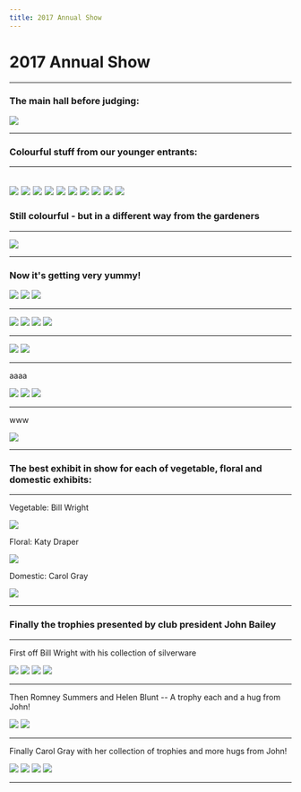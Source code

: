 ```yaml
---
title: 2017 Annual Show
---
```


# 2017 Annual Show




----


### The main hall before judging:

![](https://lh3.googleusercontent.com/pw/ACtC-3dpTywKspFzb4B3XNAVSA9tof4F_hxfrGN64Wcf1sEG2Lp990kovSntuyWhT-RNp27skzMM_Phy4rE2amX5E8EZPNMaZs10xKuvV7LZzWjsekRojg7Vf2-qvWkN8KNSbVvCeWPX0qpocB55plSmqMzw=w881-h449-no?authuser=1)


----

### Colourful stuff from our younger entrants:

----


![](https://lh3.googleusercontent.com/pw/ACtC-3dNilULnb94_HwP4kDpg0glwF13E9F-OMTYL60TFYPhMBgpAfbrvDTUcpA5BOu9Fi989424GS38TPmH6lxdhZKzB8Cou9_7iyCFW1ouWfU0XyABEz9YX3xC4YzosZKUeKJ4_EdutCbjn73oP1sww-IE=w850-h524-no?authuser=1)
![](https://lh3.googleusercontent.com/pw/ACtC-3e0DZ1o5DgG5RD-74xXiK0L-6czELdOpy4Fk17FVp6sCTMBkjymU5r1NvQzeNGOWiNOr8gwzT60t3GjBYLBi0svBDsffOVwCU31aOhCeLFXEcq9XcJu3DVXfyAKYj9b4WW8OhhizgEBsSxqjjAGkRbU=w659-h479-no?authuser=1)
![](https://lh3.googleusercontent.com/pw/ACtC-3e6dj_UJnD8rVuO0erM0msGsRpRvxzUwmhG97zDTdjWn3_j2r_HEl0GCpD6cgRQ4_Wf6EeBSUGflaU0PG6ooN_7SZv17PSgrSaH1B-Ni-aYXO4rzNkKqn8LMggc-8ytpfBYBBiH_iamwvKDldgHLQnL=w732-h612-no?authuser=1)
![](https://lh3.googleusercontent.com/pw/ACtC-3eM2QAifZtJK5UOLHsJGsF6Eee3AQS0QxNf6O89BgoiTwGNiTy28xwS7BBT95YC3g4w4Y5gqiFexfzwMk7HrfsYVY5h2jPdfSl0vvGAUzlV--M4Ln1dbNE4hkVDq_g20y2I9YFHx74u70mlBtYwhof9=w716-h614-no?authuser=1)
![](https://lh3.googleusercontent.com/pw/ACtC-3fU_R7OcgdOErwbsSA7Pff5l1RMQfiwNMNFOHG34_ULL6XOGF3-NQZ4hJCl_oEfDisya_stIAvoo35MYQdOsDhVKOSUVR6DOpWDO0cNDwZIUUeQuQGWDUlhr-aXhZneEw-osSSM9dmnFqWbt7mnKs8a=w421-h539-no?authuser=1)
![](https://lh3.googleusercontent.com/pw/ACtC-3dtnsLbmxQKv7xByGMmH_16qO32pvs9ZrANC4d5dnsgF-Cq7pmBHDkww3jaN3THo5xVpqRhsKzomk2ZK8UeRNRe3vA_zcK3wQ3XfmV-roqI9CVV5Y0SjTDgX9zImdcFtcA1-coBB20z3V1gx2_Cy7Pl=w735-h565-no?authuser=1)
![](https://lh3.googleusercontent.com/pw/ACtC-3fiVaa-jvtKQeYqUEyIKS6j1fY7eTpTNgEktyjY4jjLNrqo1hgkxg5uylYVli_JNSKH_ol5pGXLcWczzBpwy0QOZ01tnqMRjLFXngkFrL_URrZ2DfJ8U0My45o6t9I-49ikAyygj8-NWbI_PDw3RmHN=w718-h517-no?authuser=1)
![](https://lh3.googleusercontent.com/pw/ACtC-3ddL5rzQ5g5BMM0xs25UFSZ6TfxA81GDx2lfw7Crur_1gbuBQ1Jr78LmyTIggEx6998dfy23Nj9OQI1cF2nZg0IqTlHo5XcKwt4ay1rjpAordGQPEmQqvsgBsjPdVaeKTI59TqgyCPvVsikELk1BiAW=w505-h424-no?authuser=1)
![](https://lh3.googleusercontent.com/pw/ACtC-3deSiH7znZlyDFcbZgIoZESn2FkjHkdr2Rz8ZliOTNesvuZIP4hB7O9Z8zAHYNhQ6duqk_7h7YXA9uQwtpM_HCRBCJ-0f2LJueU09a09TsPO8dYfQle78RePYGGpI3KQfiehv68x6tql4vtSK7eJXI5=w529-h607-no?authuser=1)
![](https://lh3.googleusercontent.com/pw/ACtC-3e5OVxvym_vV5fqIvi5sUGAP7O4GbsficiG1So6SHe3ZTW8COo0seeUNzSCDGMAt1RIu4_emoZlm9LWHE5koxpNKjVQKOQOAA7zp4bIo1hdvLOwNz7FM1fOmwsSaSAedKmDHs99Z23iiwpctX_lu2Wq=w577-h588-no?authuser=1)
----

### Still colourful - but in a different way from the gardeners

---



![](https://lh3.googleusercontent.com/pw/ACtC-3fYD4CfylyATQ4ig443JyVGgoU8b2OeLMcPTaYm6NZ856Lqoy18zP8Ea8Ud51rgIgZ03c2SZD3w7BjvqbXSBTDda6g5NIu2vwSmiCu5aJdI2iR7lhFDrfZuZBSrJkJ1AqQ73akcs6PI8EU73HJ88yC8=w591-h580-no?authuser=1)


----

### Now it's getting very yummy!


![](https://lh3.googleusercontent.com/pw/ACtC-3fs2uLGsD0cNNK8Y2kbVK6W9UyZPpk4sc4T4Lphqi88RcsFF7AC3ZonI8lFD0M2isyy2c0es5nJbxOiDMSpZtUzrV6gtYPMwxmL-gO--_sdcL4v2Wcs2vbzjahjlaJs98Jesh4cnm7nGXDNGtva5iEp=w700-h457-no?authuser=1)
![](https://lh3.googleusercontent.com/pw/ACtC-3eYCdHF45rl3KkBM2TYHixV4fHytnmbR889MoF41W17IeN7JeyAvsCAT9u6JqZOm4vNJBNmzIErH52ILZ62jjiVDZ0hMWSmeRclZBVe3soE6XP_NC8xcwiQ3ypSsRhtSEGNfcbNmFhsghccDvEDxy9r=w858-h575-no?authuser=1)
![](https://lh3.googleusercontent.com/pw/ACtC-3d147KbrC0RC-u1CQpUeJJ_THVLQrK30cqg5Dzo-MjejwEi-XqbFuUyV2MsPvtqhQaEFquSxtE6XvHdO6fd9sAjZU7vCUWRhlmVmer_77q5tey7RssTqfcr8nWWB9T6xMyjkBYhoKeNTiKSucJ0cafj=w786-h444-no?authuser=1)

----

![](https://lh3.googleusercontent.com/pw/ACtC-3cWGvH8bWSZpK4CJLNPmgkwdCjTDmPiR27CrNRWCq9MDCXceDibINJW7p_1kEyHj1qJyjONoOsHH6hKZaWw95zzd0hxa3xJWSO4BqY3dH_JT-eT5z_iQXyl172MhcSMCSG6v7S3FfIQXUHE4VMlU4XP=w623-h350-no?authuser=1)
![](https://lh3.googleusercontent.com/pw/ACtC-3dL8748Elcxi-KmMJUCesY-4165mGjfvC8PYVgYYqbqdIm-D3_iY31--x_HTOF1YzRQQOr_tyJeFMTfWeOm1uCcqoJwUKoh7MPjSNdeJubKyAGxgCt29vX1bq52b7mGJDUdbkJTexK5F6QDFaVuyIAZ=w230-h385-no?authuser=1)
![](https://lh3.googleusercontent.com/pw/ACtC-3cj2yx851oyR8IIvbTqSEv7FZjiluE4iT2G8wIYKY864LgS9SEuWoz5-M9gwqQEzBUpvYFMAKCYn2eDI9lIeacz5nFV8IVt9WZQ6bjMdXiHsrMHw88czJGGEzphkMUe4SoXCZhoKcBMYlEeylKA2yBk=w262-h367-no?authuser=1)
![](https://lh3.googleusercontent.com/pw/ACtC-3cj1Zk_yuD1YNASsRn16LgS-EzmY-g3rv7SYCWCMvx6e4029py81eCyThOkdSA2b2uEAEb9a7pMlT1qPcl28s66QaRAzr80Ma4dsEvIqKaye7MmC1ftKftpDAvb6a7cArTXiMhu514tISMXKJ-pSaxh=w627-h414-no?authuser=1)



----

![](https://lh3.googleusercontent.com/pw/ACtC-3dpAs2hrDqyll-Sw7gRCirZyB2Iwupc2LMOX-s18US7r244725PMqOkiazV5WJpv7zcCTeHwQbKlEOTc8vB9HCbjswoxy5LVKhggyKfj2h27Pgsfh4iRHIgzVgQ5y6qtHSFpaUrX8unArohf7teIVaM=w475-h421-no?authuser=1)
![](https://lh3.googleusercontent.com/pw/ACtC-3c2w-_ggUafI-OIsXSzIm8Ppm8eYj2ukO3k_QscxclZfRMntClunRIempUI-ryK-b_cq3m47fZRXUdBx4DXkl1oDiff5ZOXyiGxaV72jzl3-Z1cBZjmX5T7T_HMN_UeDpNk_vk-Io67gL9KcgQsTJMb=w532-h580-no?authuser=1)

----

aaaa

![](https://lh3.googleusercontent.com/pw/ACtC-3fJs-yMFE3g-d2LxX3ObFtrfjXrYm1wSjGcnfFHv0XKYhk_zymNvLLhAvH1vfJ08rqVkQVteAhN-i_IARDB5IFKWrFwGBYpKsXYCY2larc6ZLIQclccz3ecrRDW2pGH00Y_PxVagEGuLLyfLVe312Sa=w725-h390-no?authuser=1)
![](https://lh3.googleusercontent.com/pw/ACtC-3cYODbSTB9DM8CTH8LaOXoRnecN8CZKxYtr_QGLFGxUeGzDGWTiNkkZwtC_IgJ7JupRhaY9faCm458tCO-XeBc8yEk5jK7hA0_J25da20_yJjLKBKTvHPJUxq46b_ItMLDewpCV7T-veQCgJfalqicf=w492-h459-no?authuser=1)
![](https://lh3.googleusercontent.com/pw/ACtC-3dKYQmae2lWu8JMwv3WK-bH2aY-IN_9aoGRGcQ9lLmb8k7wbvpdPolN_rVwXH-ggxkMkPwIeBpRn4HwnPn1gd-IIP3O5QxFdKRS-Ag-Tr5pfV8edNoXrD8RYd0sgA3iKpQm0iG21zGp_SviJa3X0UWe=w401-h612-no?authuser=1)


----

www


![](https://lh3.googleusercontent.com/pw/ACtC-3fk9pe3Gtl204l2slhHw4jDsKeCchbGhDofBo3ZqY8kEfea4sO3IMSvpuK1gWwH3ub3LgwaMeWTQXcDZDAjh2NSaTCg3GK7_Iysw9_3k7pRI-sE4OEq0BgnHeFgi4-GNiJpF7v76ergM6ooBCPDjont=w803-h399-no?authuser=1)


----


### The best exhibit in show for each of vegetable, floral and domestic exhibits:

----

Vegetable: Bill Wright

![](https://lh3.googleusercontent.com/pw/ACtC-3ePidY1g0KF7CCh_qio3mGIRBX_PPbMTUSCv2wgHeVC-lMV5T7RP949czvVyytCpjtNOlQNIhQ6wmTXiQ52GzNqvDEbJ6w8VlBWYpD3BxyiF65kE9TL5az7GLSEBlejgQSGmhJ2KUSMawjuwqFyLdTq=w721-h595-no?authuser=1)


Floral: Katy Draper

![](https://lh3.googleusercontent.com/pw/ACtC-3dxaO7va-Zt87aLrvQsefIKmEA8CFhDfiT6_gnNKS7zYviFVUe8gYPAzZhfp49TM01YAxR1UO1PrBXLYNunazTfdXtYgluuYZ46V2ECcGWt2Odz5dtxUK2rga-5P40toXFnsfD5OICEwYNuYstV1shy=w326-h484-no?authuser=1)

Domestic: Carol Gray

![](https://lh3.googleusercontent.com/pw/ACtC-3eLrz-_kt4r8LuYvbfhhlFt7bELNmyYNi6aFWj5d6833ewWFrjfJ_XRs0cyNpeo9yRETecI-Lc3s1JupS1lINWMuc7wEuGuGjlE5d4J1An0SY3AwwqSK8iUOHxLNF_st4t2i0EriCXBlkWO4uRLGfqK=w746-h593-no?authuser=1)

----


### Finally the trophies presented by club president John Bailey


----

First off Bill Wright with his collection of silverware



![](https://lh3.googleusercontent.com/pw/ACtC-3f34fxeqxIBV_z4nDLyk5P_s4M353StdjaFr3PHT7PoHPQV_pnhWPCtUhzXkU5IsBnqzbJeTrWJH-dW8kjkNGJ_dcAHfdR5iawETkmYOuT1FKMEcCiXMaWcj6FG8dWStf4rhYbZLcCfxtWVfDUTlHuf=w414-h406-no?authuser=1)
![](https://lh3.googleusercontent.com/pw/ACtC-3cF3R0UQtEpL1QMyWA4olgpJju37DED1TAhtanf_aZrdn51_rUqSc9UH-X871GeEPHA0NfntdORH-84CRhF6kD0CiC-iuGABVSzXwwDkHLfA7CaKYDCAC0y7mrKDXK0GCt4Ba6BW9y4YcO944WACHo8=w522-h362-no?authuser=1)
![](https://lh3.googleusercontent.com/pw/ACtC-3di8EsFLvFlUpvRZcMOdt-qirsLcP539DHP-XY2jY35YQ_v15PhyiWX3DzT956EaAjoDR0NZnaJ1kMxyot2drdNm2Yw1juDAVgoFeAnoi5SPt-z4RpmKPsE8FFjAHtqdsESgwXGnhhqIt4bkSTuP79t=w327-h301-no?authuser=1)
![](https://lh3.googleusercontent.com/pw/ACtC-3fyCMdiCXIooWhIZFlPaD49WDmBnL21lFfkaO2n0ZShFMvbZbUaEQdYTxH9usvh_I7bqZ6e99yxmymWWE9BVnQSmut8xovf_CPFWnHjfY2cn-1Z6LpeU3j9nS_KeMsxGRyReXFV3-CpRWGBn7AzYIXA=w908-h605-no?authuser=1)

----

Then Romney Summers and Helen Blunt -- A trophy each and a hug from John!

![](https://lh3.googleusercontent.com/pw/ACtC-3cXs31x2IbmdmgEPtoc88eUjqb38liExzkEuf3wGkRMSZ7albpNdM1Se1FzuG_wg1G8DGVcPLsbS4I54_u0VmYyBFdDCXdX3FoODULuRYxsaRvKKCqzNNh-rz58TcHJJfSb4Lb87MQu8reOgCd91-nK=w328-h352-no?authuser=1)
![](https://lh3.googleusercontent.com/pw/ACtC-3dku5d1TyjFXT9GTtKky_mD2D5xr_F4eeYDZ71tpeXdgCaxdT6Rz_Lvb_ONMf8AwFtekxxJ-K6QcuthNnB5HjDR0W7B8VwX64ZoOPga-3S3LGtjQlY4AvNbKruMcoCfykHTJzAx6HicO6sXEXj_5emX=w381-h363-no?authuser=0)



----

Finally Carol Gray with her collection of trophies and more hugs from John!

![](https://lh3.googleusercontent.com/pw/ACtC-3cHkuPSvyip_2RdM3GMSf5r5vqtOjkh-s4GZjkAq9AfnSFGKFM09QSx9Pop9OzSW49-VFEFQd3-RUkqL4tTJyjRW0YRiFi_HkZHxhcc1EEmLnDewXKr6cKCL5F_oFCDEYkfv0CR4QOv9XQ-uWRqFYiV=w277-h272-no?authuser=1)
![](https://lh3.googleusercontent.com/pw/ACtC-3d-k-QK9CJY-_8_2D6UCVjeWkEj0n5tFNS_Dzmp0NiGRNTbZr5S-TtlOLDrHke2lDkJpHJMDmszuzYEX1Zk9U4czTItpRcED4jJvHPyBYOciXYIJtNVcX_9xU5puJ6Za95efPIPI7RV77cclO85V0Uc=w244-h235-no?authuser=1)
![](https://lh3.googleusercontent.com/pw/ACtC-3cbwujaA0rDiA_pPiwBomdq3bLAyntHHhr3fJm2-k7H9EOFPGXsaWZJd3xv3cvCRysP_MbEFhfru_EBecXrIq_zjdXt4GWc09lypE93vPXfL7xdN6OMvZ92J6ieQPE5oC27VnfFLK1vtl08a-EEFpqN=w311-h307-no?authuser=1)
![](https://lh3.googleusercontent.com/pw/ACtC-3cCf5dGRNxgRvTk21cJfhRyBkK_ePyfbVWrtO7A9ypRPo074p5QKFPIWF46GV-CyhzO3N4xinCDaoTCFYHgCjmot0hsZnJ7FBliUIiKrtMVdtvHMNvzjmRB_q2aZKHm_Kz3aV_d_0Q2QujAXCBQqf8z=w194-h266-no?authuser=1)

----
